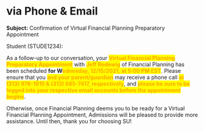 # via Phone & Email

**Subject:** Confirmation of Virtual Financial Planning Preparatory Appointment

Student (STUDE1234):

&#x20;As a follow-up to our conversation, your <mark style="color:orange;">**Virtual Financial Planning Preparatory Appointment**</mark> with <mark style="color:orange;">**Jeff Rodewig**</mark> of Financial Planning has been scheduled **for W**<mark style="color:orange;">**ednesday, 12/15/2021, at 5:00 PM EST**</mark>.  Please ensure that you <mark style="color:orange;background-color:yellow;">**and your parent/guardian**</mark> may receive a phone call <mark style="color:orange;">**at (313) 978-1015 & (313) 685-7417, respectively**</mark>, and <mark style="color:orange;">**please be sure to be logged into your respective email accounts before the appointment begins**</mark>.

&#x20;Otherwise, once Financial Planning deems you to be ready for a Virtual Financial Planning Appointment, Admissions will be pleased to provide more assistance.  Until then, thank you for choosing SU!
